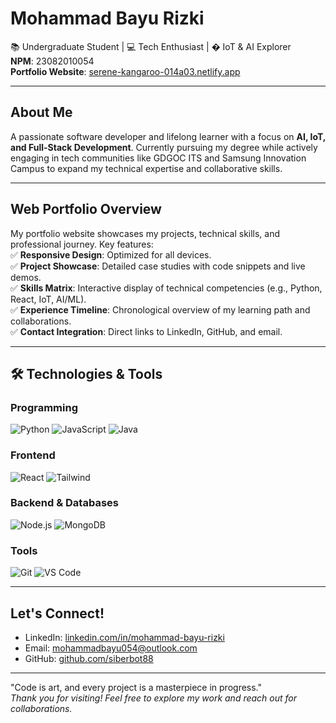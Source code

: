 # Mohammad Bayu Rizki

📚 Undergraduate Student | 💻 Tech Enthusiast | � IoT & AI Explorer  
**NPM**: 23082010054  
**Portfolio Website**: [serene-kangaroo-014a03.netlify.app](https://serene-kangaroo-014a03.netlify.app/)  

---

## About Me
A passionate software developer and lifelong learner with a focus on **AI, IoT, and Full-Stack Development**. Currently pursuing my degree while actively engaging in tech communities like GDGOC ITS and Samsung Innovation Campus to expand my technical expertise and collaborative skills.

---

## Web Portfolio Overview
My portfolio website showcases my projects, technical skills, and professional journey. Key features:  
✅ **Responsive Design**: Optimized for all devices.  
✅ **Project Showcase**: Detailed case studies with code snippets and live demos.  
✅ **Skills Matrix**: Interactive display of technical competencies (e.g., Python, React, IoT, AI/ML).  
✅ **Experience Timeline**: Chronological overview of my learning path and collaborations.  
✅ **Contact Integration**: Direct links to LinkedIn, GitHub, and email.  

---

## 🛠️ Technologies & Tools
### Programming
![Python](https://img.shields.io/badge/Python-3776AB?style=flat&logo=python&logoColor=white)
![JavaScript](https://img.shields.io/badge/JavaScript-F7DF1E?style=flat&logo=javascript&logoColor=black)
![Java](https://img.shields.io/badge/Java-007396?style=flat&logo=java&logoColor=white)

### Frontend
![React](https://img.shields.io/badge/React-61DAFB?style=flat&logo=react&logoColor=black)
![Tailwind](https://img.shields.io/badge/Tailwind_CSS-06B6D4?style=flat&logo=tailwind-css&logoColor=white)

### Backend & Databases
![Node.js](https://img.shields.io/badge/Node.js-339933?style=flat&logo=node.js&logoColor=white)
![MongoDB](https://img.shields.io/badge/MongoDB-47A248?style=flat&logo=mongodb&logoColor=white)

### Tools
![Git](https://img.shields.io/badge/Git-F05032?style=flat&logo=git&logoColor=white)
![VS Code](https://img.shields.io/badge/VS_Code-007ACC?style=flat&logo=visual-studio-code&logoColor=white)

---

## Let's Connect!
- LinkedIn: [linkedin.com/in/mohammad-bayu-rizki](https://www.linkedin.com/in/mohammad-bayu-rizki-5a728328b)  
- Email: [mohammadbayu054@outlook.com](mailto:mohammadbayu054@outlook.com)  
- GitHub: [github.com/siberbot88](https://github.com/siberbot88)  

---

"Code is art, and every project is a masterpiece in progress."  
*Thank you for visiting! Feel free to explore my work and reach out for collaborations.*
